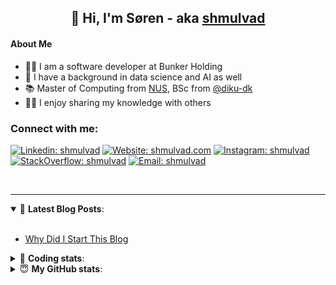 <h2 align="center">
	👋 Hi, I'm Søren - aka <a href="https://shmulvad.com">shmulvad</a>
</h2>

#### About Me
- 👨‍💻 I am a software developer at Bunker Holding
- 🤖 I have a background in data science and AI as well
- 📚 Master of Computing from [NUS], BSc from [@diku-dk]
- 👨‍🏫 I enjoy sharing my knowledge with others

### Connect with me:

[![Linkedin: shmulvad](https://img.shields.io/badge/shmulvad-blue?style=flat&logo=Linkedin&logoColor=white)][linkedin]
[![Website: shmulvad.com](https://img.shields.io/badge/shmulvad.com-47CCCC?&style=flat&logo=Google-Chrome&logoColor=white)][website]
[![Instagram: shmulvad](https://img.shields.io/badge/-@shmulvad-purple?style=flat&logo=Instagram&logoColor=white)][instagram]
[![StackOverflow: shmulvad](https://img.shields.io/badge/shmulvad-FE7A16?style=flat&logo=stack-overflow&logoColor=white)][stackOverflow]
[![Email: shmulvad](https://img.shields.io/badge/shmulvad-D14836?style=flat&logo=gmail&logoColor=white)][mail]

<br />

---

<details open>
 <summary>📕 <b>Latest Blog Posts</b>: </summary>

<br>

<!-- BLOG-POST-LIST:START -->
- [Why Did I Start This Blog](https://shmulvad.com/blog/why-did-start-this-blog)
<!-- BLOG-POST-LIST:END -->

</details>

<!-- --- -->

<details>
 <summary>🤖 <b>Coding stats</b>: </summary>

<br>

NOTE: Doesn't track coding at work.

<!--START_SECTION:waka-->
![Code Time](http://img.shields.io/badge/Code%20Time-3%2C041%20hrs%2034%20mins-blue)

**I'm an Early 🐤** 

```text
🌞 Morning                1774 commits        ███████░░░░░░░░░░░░░░░░░░   27.59 % 
🌆 Daytime                2681 commits        ██████████░░░░░░░░░░░░░░░   41.70 % 
🌃 Evening                1378 commits        █████░░░░░░░░░░░░░░░░░░░░   21.43 % 
🌙 Night                  596 commits         ██░░░░░░░░░░░░░░░░░░░░░░░   09.27 % 
```


📊 **This Week I Spent My Time On** 

```text
💬 Programming Languages: 
TypeScript               3 hrs 1 min         ██████████░░░░░░░░░░░░░░░   39.47 % 
Other                    1 hr 59 mins        ███████░░░░░░░░░░░░░░░░░░   26.02 % 
Python                   1 hr 52 mins        ██████░░░░░░░░░░░░░░░░░░░   24.43 % 
CSS                      18 mins             █░░░░░░░░░░░░░░░░░░░░░░░░   04.07 % 
JSON                     8 mins              ░░░░░░░░░░░░░░░░░░░░░░░░░   01.82 % 

🔥 Editors: 
VS Code                  5 hrs 36 mins       ██████████████████░░░░░░░   73.02 % 
Zsh                      1 hr 59 mins        ███████░░░░░░░░░░░░░░░░░░   26.02 % 
Sublime Text             4 mins              ░░░░░░░░░░░░░░░░░░░░░░░░░   00.96 % 

🐱‍💻 Projects: 
km24-core                6 hrs 43 mins       ██████████████████████░░░   87.57 % 
company-scrapers         50 mins             ███░░░░░░░░░░░░░░░░░░░░░░   11.05 % 
search_string            4 mins              ░░░░░░░░░░░░░░░░░░░░░░░░░   01.04 % 
Unknown Project          1 min               ░░░░░░░░░░░░░░░░░░░░░░░░░   00.34 % 
```


 Last Updated on 09/02/2025 18:45:16 UTC
<!--END_SECTION:waka-->

</details>

<!-- --- -->

<details>
 <summary>😇 <b>My GitHub stats</b>: </summary>

<br>

<img align="left" alt="shmulvad's Github Stats" src="https://github-readme-stats.vercel.app/api?username=shmulvad&show_icons=true&hide_border=true" />

</details>



[website]: https://shmulvad.com
[linkedin]: https://linkedin.com/in/shmulvad
[instagram]: https://instagram.com/shmulvad
[stackOverflow]: https://stackoverflow.com/users/9248793/shmulvad
[mail]: mailto:shmulvad@gmail.com
[@diku-dk]: https://github.com/diku-dk
[github]: https://github.com/shmulvad
[NUS]: https://www.nus.edu.sg
